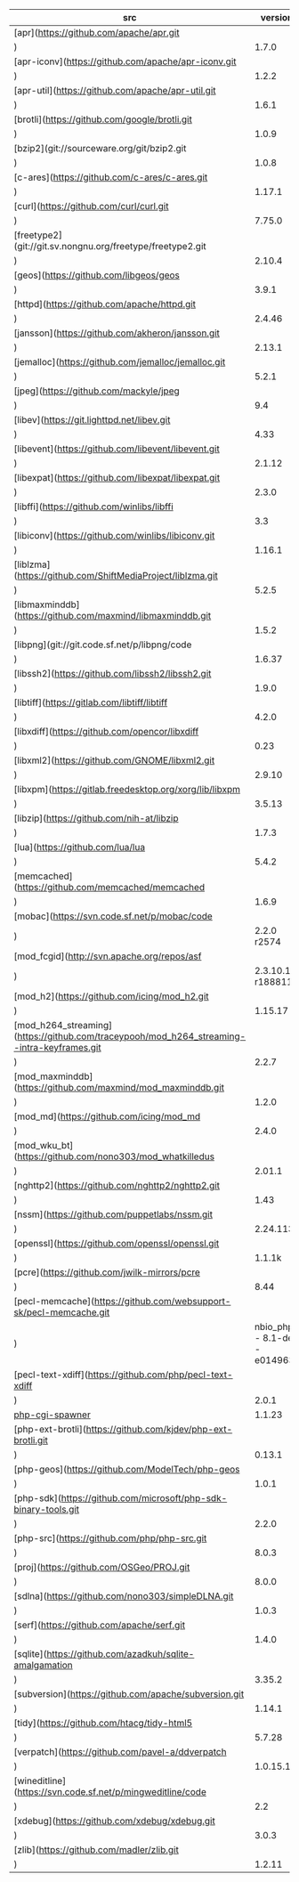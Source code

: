 | src | version |
| ---- | ---- |
| [apr](https://github.com/apache/apr.git
) | 1.7.0 |
| [apr-iconv](https://github.com/apache/apr-iconv.git
) | 1.2.2 |
| [apr-util](https://github.com/apache/apr-util.git
) | 1.6.1 |
| [brotli](https://github.com/google/brotli.git
) | 1.0.9 |
| [bzip2](git://sourceware.org/git/bzip2.git
) | 1.0.8 |
| [c-ares](https://github.com/c-ares/c-ares.git
) | 1.17.1 |
| [curl](https://github.com/curl/curl.git
) | 7.75.0 |
| [freetype2](git://git.sv.nongnu.org/freetype/freetype2.git
) | 2.10.4 |
| [geos](https://github.com/libgeos/geos
) | 3.9.1 |
| [httpd](https://github.com/apache/httpd.git
) | 2.4.46 |
| [jansson](https://github.com/akheron/jansson.git
) | 2.13.1 |
| [jemalloc](https://github.com/jemalloc/jemalloc.git
) | 5.2.1 |
| [jpeg](https://github.com/mackyle/jpeg
)                      | 9.4                           |
| [libev](https://git.lighttpd.net/libev.git
) | 4.33 |
| [libevent](https://github.com/libevent/libevent.git
) | 2.1.12 |
| [libexpat](https://github.com/libexpat/libexpat.git
) | 2.3.0 |
| [libffi](https://github.com/winlibs/libffi
) | 3.3 |
| [libiconv](https://github.com/winlibs/libiconv.git
) | 1.16.1 |
| [liblzma](https://github.com/ShiftMediaProject/liblzma.git
) | 5.2.5 |
| [libmaxminddb](https://github.com/maxmind/libmaxminddb.git
) | 1.5.2 |
| [libpng](git://git.code.sf.net/p/libpng/code
) | 1.6.37 |
| [libssh2](https://github.com/libssh2/libssh2.git
) | 1.9.0 |
| [libtiff](https://gitlab.com/libtiff/libtiff
) | 4.2.0 |
| [libxdiff](https://github.com/opencor/libxdiff
) | 0.23 |
| [libxml2](https://github.com/GNOME/libxml2.git
) | 2.9.10 |
| [libxpm](https://gitlab.freedesktop.org/xorg/lib/libxpm
) | 3.5.13 |
| [libzip](https://github.com/nih-at/libzip
) | 1.7.3 |
| [lua](https://github.com/lua/lua
) | 5.4.2 |
| [memcached](https://github.com/memcached/memcached
) | 1.6.9 |
| [mobac](https://svn.code.sf.net/p/mobac/code
) | 2.2.0 r2574 |
| [mod_fcgid](http://svn.apache.org/repos/asf
) | 2.3.10.1 r1888117 |
| [mod_h2](https://github.com/icing/mod_h2.git
) | 1.15.17 |
| [mod_h264_streaming](https://github.com/traceypooh/mod_h264_streaming--intra-keyframes.git
) | 2.2.7 |
| [mod_maxminddb](https://github.com/maxmind/mod_maxminddb.git
) | 1.2.0 |
| [mod_md](https://github.com/icing/mod_md
) | 2.4.0 |
| [mod_wku_bt](https://github.com/nono303/mod_whatkilledus
) | 2.01.1 |
| [nghttp2](https://github.com/nghttp2/nghttp2.git
) | 1.43 |
| [nssm](https://github.com/puppetlabs/nssm.git
) | 2.24.113 |
| [openssl](https://github.com/openssl/openssl.git
) | 1.1.1k |
| [pcre](https://github.com/jwilk-mirrors/pcre
) | 8.44 |
| [pecl-memcache](https://github.com/websupport-sk/pecl-memcache.git
) | nbio_php8 - 8.1-dev - e014963 |
| [pecl-text-xdiff](https://github.com/php/pecl-text-xdiff
) | 2.0.1 |
| [php-cgi-spawner](https://github.com/deemru/php-cgi-spawner.git) | 1.1.23 |
| [php-ext-brotli](https://github.com/kjdev/php-ext-brotli.git
) | 0.13.1 |
| [php-geos](https://github.com/ModelTech/php-geos
) | 1.0.1 |
| [php-sdk](https://github.com/microsoft/php-sdk-binary-tools.git
) | 2.2.0 |
| [php-src](https://github.com/php/php-src.git
) | 8.0.3 |
| [proj](https://github.com/OSGeo/PROJ.git
) | 8.0.0 |
| [sdlna](https://github.com/nono303/simpleDLNA.git
) | 1.0.3 |
| [serf](https://github.com/apache/serf.git
) | 1.4.0 |
| [sqlite](https://github.com/azadkuh/sqlite-amalgamation
) | 3.35.2 |
| [subversion](https://github.com/apache/subversion.git
) | 1.14.1 |
| [tidy](https://github.com/htacg/tidy-html5
) | 5.7.28 |
| [verpatch](https://github.com/pavel-a/ddverpatch
) | 1.0.15.1 |
| [wineditline](https://svn.code.sf.net/p/mingweditline/code
) | 2.2 |
| [xdebug](https://github.com/xdebug/xdebug.git
) | 3.0.3 |
| [zlib](https://github.com/madler/zlib.git
) | 1.2.11 |
